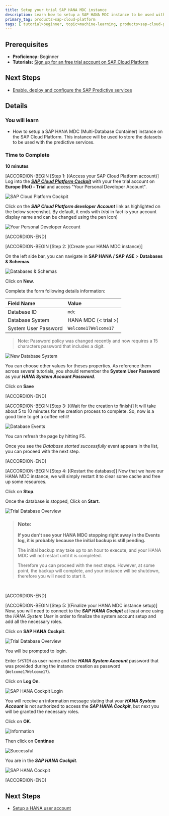 ```yaml
---
title: Setup your trial SAP HANA MDC instance
description: Learn how to setup a SAP HANA MDC instance to be used with the SAP Predictive services
primary_tag: products>sap-cloud-platform
tags: [ tutorial>beginner, topic>machine-learning, products>sap-cloud-platform-predictive-service, products>sap-hana, products>sap-cloud-platform  ]
---
```


## Prerequisites
  - **Proficiency:** Beginner
  - **Tutorials:** [Sign up for an free trial account on SAP Cloud Platform](http://www.sap.com/developer/tutorials/hcp-create-trial-account.html)

## Next Steps
  - [Enable, deploy and configure the SAP Predictive services](http://www.sap.com/developer/tutorials/hcpps-ps-configure.html)

## Details
### You will learn
  - How to setup a SAP HANA MDC (Multi-Database Container) instance on the SAP Cloud Platform. This instance will be used to store the datasets to be used with the predictive services.

### Time to Complete
  **10 minutes**

[ACCORDION-BEGIN [Step 1: ](Access your SAP Cloud Platform account)]
Log into the [***SAP Cloud Platform Cockpit***](http://account.hanatrial.ondemand.com/cockpit) with your free trial account on **Europe (Rot) - Trial** and access "Your Personal Developer Account".

![SAP Cloud Platform Cockpit](01.png)

Click on the ***SAP Cloud Platform developer Account*** link as highlighted on the below screenshot. By default, it ends with *trial* in fact is your account display name and can be changed using the pen icon)

![Your Personal Developer Account](02.png)

[ACCORDION-END]

[ACCORDION-BEGIN [Step 2: ](Create your HANA MDC instance)]

On the left side bar, you can navigate in **SAP HANA / SAP ASE** > **Databases & Schemas**.

![Databases & Schemas](03.png)

Click on **New**.

Complete the form following details information:

Field Name           | Value
:------------------- | :--------------
Database ID          | `mdc`
Database System      | HANA MDC (< trial >)
System User Password | `Welcome17Welcome17`

>Note: Password policy was changed recently and now requires a 15 characters password that includes a digit.

![New Database System](04.png)

You can choose other values for theses properties. As reference them across several tutorials, you should remember the **System User Password** as your ***HANA System Account Password***.

Click on **Save**

[ACCORDION-END]

[ACCORDION-BEGIN [Step 3: ](Wait for the creation to finish)]
It will take about 5 to 10 minutes for the creation process to complete. So, now is a good time to get a coffee refill!

![Database Events](05.png)

You can refresh the page by hitting F5.

Once you see the *Database started successfully* event appears in the list, you can proceed with the next step.

[ACCORDION-END]

[ACCORDION-BEGIN [Step 4: ](Restart the database)]
Now that we have our HANA MDC instance, we will simply restart it to clear some cache and free up some resources.

Click on **Stop**.

Once the database is stopped, Click on **Start**.

![Trial Database Overview](06.png)

> ### **Note**:
>**If you don't see your HANA MDC stopping right away in the Events log, it is probably because the initial backup is still pending.**
>
>The initial backup may take up to an hour to execute, and your HANA MDC will not restart until it is completed.
>
>Therefore you can proceed with the next steps. However, at some point, the backup will complete, and your instance will be shutdown, therefore you will need to start it.

&nbsp;

[ACCORDION-END]

[ACCORDION-BEGIN [Step 5: ](Finalize your HANA MDC instance setup)]
Now, you will need to connect to the ***SAP HANA Cockpit*** at least once using the *HANA System User* in order to finalize the system account setup and add all the necessary roles.

Click on **SAP HANA Cockpit**.

![Trial Database Overview](06.png)

You will be prompted to login.

Enter `SYSTEM` as user name and the ***HANA System Account*** password that was provided during the instance creation as password (`Welcome17Welcome17`).

Click on **Log On**.

![SAP HANA Cockpit Login](07.png)

You will receive an information message stating that your ***HANA System Account*** is not authorized to access the ***SAP HANA Cockpit***, but next you will be granted the necessary roles.

Click on **OK**.

![Information](08.png)

Then click on **Continue**

![Successful](09.png)

You are in the ***SAP HANA Cockpit***.

![SAP HANA Cockpit](10.png)

[ACCORDION-END]

## Next Steps
  - [Setup a HANA user account](http://www.sap.com/developer/tutorials/hcpps-hana-create-user.html)
